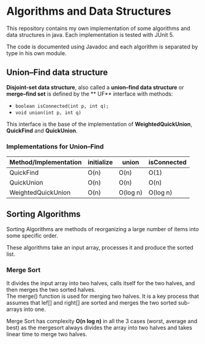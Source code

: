 # Algorithms and Data Structures

This repository contains my own implementation of some algorithms and data structures in java. Each implementation is
tested with JUnit 5.

The code is documented using Javadoc and each algorithm is separated by type in his own module.

## Union–Find data structure

**Disjoint-set data structure**, also called a **union–find data structure** or **merge–find set** is defined by the **
UF** interface with methods:

- `boolean isConnected(int p, int q);`
- `void union(int p, int q)`

This interface is the base of the implementation of **WeightedQuickUnion**, **QuickFind** and **QuickUnion**.

### Implementations for Union–Find

| Method/Implementation | initialize | union    | isConnected |
|-----------------------|------------|----------|-------------|
| QuickFind             | O(n)       | O(n)     | O(1)        |
| QuickUnion            | O(n)       | O(n)     | O(n)        |
| WeightedQuickUnion    | O(n)       | O(log n) | O(log n)    |

## Sorting Algorithms
Sorting Algorithms are methods of reorganizing a large number of items into some specific order.

These algorithms take an input array, processes it and produce the sorted list.

### Merge Sort
It divides the input array into two halves, calls itself for the two halves, and then merges the two sorted halves.\
The merge() function is used for merging two halves. It is a key process that assumes that lef[] and right[] are sorted 
and merges the two sorted sub-arrays into one. 

Merge Sort has complexity **O(n log n)** in all the 3 cases (worst, average and best) 
as the mergesort always divides the array into two halves and takes linear time to merge two halves.

